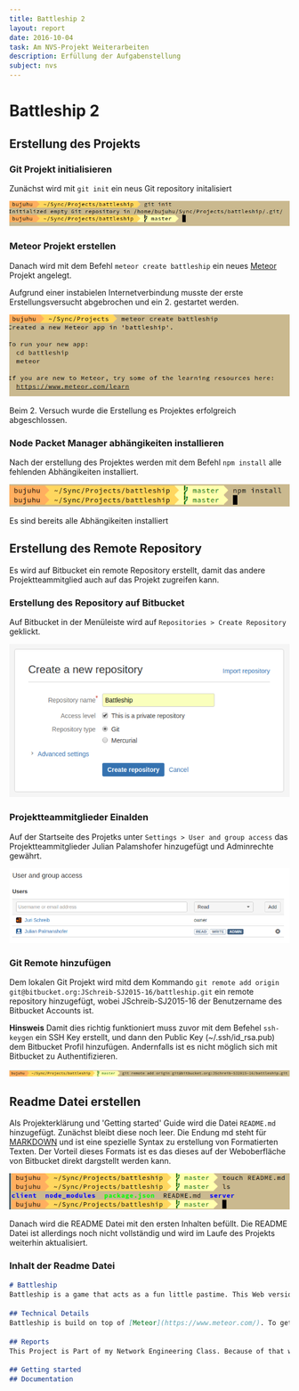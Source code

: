 ```yaml
---
title: Battleship 2
layout: report
date: 2016-10-04
task: Am NVS-Projekt Weiterarbeiten
description: Erfüllung der Aufgabenstellung
subject: nvs
---
```


# Battleship 2
## Erstellung des Projekts

### Git Projekt initialisieren
Zunächst wird mit `git init` ein neus Git repository initalisiert

![](git.png)

### Meteor Projekt erstellen
Danach wird mit dem Befehl `meteor create battleship` ein neues [Meteor](https://www.meteor.com/) Projekt angelegt.

Aufgrund einer instabielen Internetverbindung musste der erste Erstellungsversucht abgebrochen und ein 2. gestartet werden.

![](meteorinstall.png)

Beim 2. Versuch wurde die Erstellung es Projektes erfolgreich abgeschlossen.

### Node Packet Manager abhängikeiten installieren
Nach der erstellung des Projektes werden mit dem Befehl `npm install` alle fehlenden Abhängikeiten installiert.

![](npm.png)

Es sind bereits alle Abhängikeiten installiert

## Erstellung des Remote Repository

Es wird auf Bitbucket ein remote Repository erstellt, damit das andere Projektteammitglied auch auf das Projekt zugreifen kann.

### Erstellung des Repository auf Bitbucket
Auf Bitbucket in der Menüleiste wird auf `Repositories > Create Repository` geklickt.

![](bitbucket1.png)

### Projektteammitglieder Einalden
Auf der Startseite des Projetks unter `Settings > User and group access` das Projektteammitglieder Julian Palamshofer hinzugefügt und Adminrechte gewährt.

![](bitbucket2.png)

### Git Remote hinzufügen
Dem lokalen Git Projekt wird mitd dem Kommando `git remote add origin git@bitbucket.org:JSchreib-SJ2015-16/battleship.git` ein remote repository hinzugefügt, wobei JSchreib-SJ2015-16 der Benutzername des Bitbucket Accounts ist.

**Hinsweis** Damit dies richtig funktioniert muss zuvor mit dem Befehel `ssh-keygen` ein SSH Key erstellt, und dann den Public Key (~/.ssh/id_rsa.pub) dem Bitbucket Profil hinzufügen. Andernfalls ist es nicht möglich sich mit Bitbucket zu Authentifizieren.

![](git1.png)

## Readme Datei erstellen
Als Projekterklärung und 'Getting started' Guide wird die Datei `README.md` hinzugefügt. Zunächst bleibt diese noch leer. Die Endung md steht für [MARKDOWN](https://guides.github.com/features/mastering-markdown/) und ist eine spezielle Syntax zu erstellung von Formatierten Texten. Der Vorteil dieses Formats ist es das dieses auf der Weboberfläche von Bitbucket direkt dargstellt werden kann.

![](readme.png)

Danach wird die README Datei mit den ersten Inhalten befüllt. Die README Datei ist allerdings noch nicht vollständig und wird im Laufe des Projekts weiterhin aktualisiert.

### Inhalt der Readme Datei
```markdown
# Battleship
Battleship is a game that acts as a fun little pastime. This Web version of Battleship allows you to battle opponents over the Internet in highly strategic and intense 1v1 battles. It is *really* amazing.

## Technical Details
Battleship is build on top of [Meteor](https://www.meteor.com/). To get started with Meteor please check out their G[etting Started Guide](https://www.meteor.com/tutorials).

## Reports
This Project is Part of my Network Engineering Class. Because of that we have to report our progress regularly. If you're interested in them you can find them [here](http://nvs.schreib.at), but keep in mind that they are in German.

## Getting started
## Documentation
```
